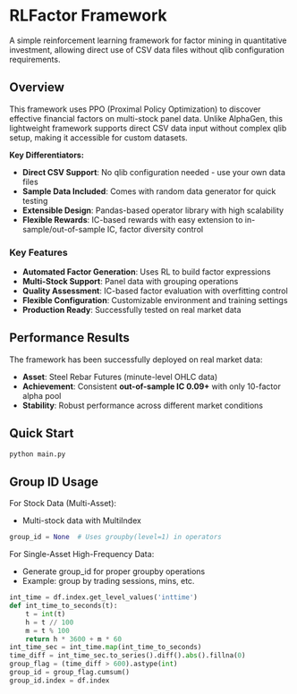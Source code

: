 
# RLFactor Framework

A simple reinforcement learning framework for factor mining in quantitative investment, allowing direct use of CSV data files without qlib configuration requirements.

## Overview

This framework uses PPO (Proximal Policy Optimization) to discover effective financial factors on multi-stock panel data. Unlike AlphaGen, this lightweight framework supports direct CSV data input without complex qlib setup, making it accessible for custom datasets.

**Key Differentiators:**
- **Direct CSV Support**: No qlib configuration needed - use your own data files
- **Sample Data Included**: Comes with random data generator for quick testing
- **Extensible Design**: Pandas-based operator library with high scalability
- **Flexible Rewards**: IC-based rewards with easy extension to in-sample/out-of-sample IC, factor diversity control

### Key Features

- **Automated Factor Generation**: Uses RL to build factor expressions
- **Multi-Stock Support**: Panel data with grouping operations
- **Quality Assessment**: IC-based factor evaluation with overfitting control
- **Flexible Configuration**: Customizable environment and training settings
- **Production Ready**: Successfully tested on real market data

## Performance Results

The framework has been successfully deployed on real market data:
- **Asset**: Steel Rebar Futures (minute-level OHLC data)
- **Achievement**: Consistent **out-of-sample IC 0.09+** with only 10-factor alpha pool
- **Stability**: Robust performance across different market conditions

## Quick Start

```bash
python main.py
```

## Group ID Usage
For Stock Data (Multi-Asset):
- Multi-stock data with MultiIndex
```python
group_id = None  # Uses groupby(level=1) in operators
```
For Single-Asset High-Frequency Data:
- Generate group_id for proper groupby operations
- Example: group by trading sessions, mins, etc.
```python
int_time = df.index.get_level_values('inttime')
def int_time_to_seconds(t):
    t = int(t)
    h = t // 100
    m = t % 100
    return h * 3600 + m * 60
int_time_sec = int_time.map(int_time_to_seconds)
time_diff = int_time_sec.to_series().diff().abs().fillna(0)
group_flag = (time_diff > 600).astype(int)
group_id = group_flag.cumsum()
group_id.index = df.index

```


